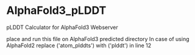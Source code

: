 # AlphaFold3_pLDDT
pLDDT Calculator for AlphaFold3 Webserver

place and run this file on AlphaFold3 predicted directory
In case of using AlphaFold2 replace ('atom_plddts') with ('plddt') in line 12
